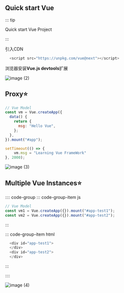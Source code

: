 ## Quick start Vue

::: tip

Quick start Vue Project

:::

引入CDN

```js
  <script src="https://unpkg.com/vue@next"></script>
```

浏览器安装**Vue.js devtools**扩展

![image (2)](https://gitee.com/q10viking/PictureRepos/raw/master/images//202112021044125.jpg)



## Proxy:star:

```javascript {11}
// Vue Model
const vm = Vue.createApp({
  data() {
    return {
      msg: "Hello Vue",
    };
  },
}).mount("#app");

setTimeout(() => {
    vm.msg = "Learning Vue FrameWork"
}, 2000);
```

![image (3)](https://gitee.com/q10viking/PictureRepos/raw/master/images//202112021057333.jpg)



## Multiple Vue Instances:star:

:::: code-group
::: code-group-item js

```js
// Vue Model
const vm1 = Vue.createApp({}).mount("#app-test1");
const vm2 = Vue.createApp({}).mount("#app-test2");
```

:::

::: code-group-item html

```js
  <div id="app-test1">
  </div>
  <div id="app-test2">
  </div>
```

:::

::::

![image (4)](https://gitee.com/q10viking/PictureRepos/raw/master/images//202112021128352.jpg)